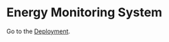 # Energy Monitoring System

Go to the [Deployment](https://anamaghradze.github.io/energy-monitoring-system).

